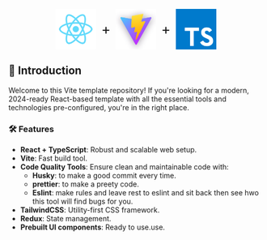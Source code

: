<p align="center" style="display: flex; justify-content: center; align-items: center;">
  <img src="https://raw.githubusercontent.com/github/explore/main/topics/react/react.png" alt="React Logo" width="80" height="80"/>
  <span style="font-size: 2em; margin: 0 10px;">+</span>
  <img src="https://raw.githubusercontent.com/github/explore/main/topics/vite/vite.png" alt="Vite Logo" width="80" height="80"/> 
  <span style="font-size: 2em; margin: 0 10px;">+</span>
  <img src="https://raw.githubusercontent.com/github/explore/main/topics/typescript/typescript.png" alt="TypeScript Logo" width="80" height="80"/>
</p>

## 🚀 Introduction

Welcome to this Vite template repository! If you're looking for a modern, 2024-ready React-based template with all the essential tools and technologies pre-configured, you're in the right place.

### 🛠️ Features

- **React + TypeScript**: Robust and scalable web setup.
- **Vite**: Fast build tool.
- **Code Quality Tools**: Ensure clean and maintainable code with:
  - **Husky**: to make a good commit every time.
  - **prettier**: to make a preety code.
  - **Eslint**: make rules and leave rest to eslint and sit back then see hwo this tool will find bugs for you.
- **TailwindCSS**: Utility-first CSS framework.
- **Redux**: State management.
- **Prebuilt UI components**: Ready to use.use.

